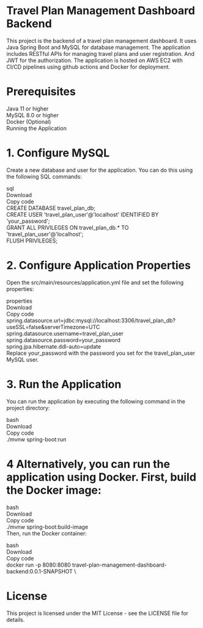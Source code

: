 # Travel Plan Management Dashboard Backend
This project is the backend of a travel plan management dashboard. It uses Java Spring Boot and MySQL for database management. The application includes RESTful APIs for managing travel plans and user registration. And JWT for the authorization. The application is hosted on AWS EC2 with CI/CD pipelines using github actions and Docker for deployment.

# Prerequisites
Java 11 or higher \
MySQL 8.0 or higher \
Docker (Optional) \
Running the Application 
# 1. Configure MySQL
Create a new database and user for the application. You can do this using the following SQL commands:

sql \
Download \
Copy code \
CREATE DATABASE travel_plan_db; \
CREATE USER 'travel_plan_user'@'localhost' IDENTIFIED BY 'your_password'; \
GRANT ALL PRIVILEGES ON travel_plan_db.* TO 'travel_plan_user'@'localhost'; \
FLUSH PRIVILEGES; 
# 2. Configure Application Properties
Open the src/main/resources/application.yml file and set the following properties:

properties \
Download \
Copy code \
spring.datasource.url=jdbc:mysql://localhost:3306/travel_plan_db?useSSL=false&serverTimezone=UTC \
spring.datasource.username=travel_plan_user \
spring.datasource.password=your_password \
spring.jpa.hibernate.ddl-auto=update \
Replace your_password with the password you set for the travel_plan_user MySQL user. 

# 3. Run the Application
You can run the application by executing the following command in the project directory:

bash \
Download \
Copy code \
./mvnw spring-boot:run 
# 4 Alternatively, you can run the application using Docker. First, build the Docker image:

bash \
Download \
Copy code \
./mvnw spring-boot:build-image \
Then, run the Docker container:

bash \
Download \
Copy code \
docker run -p 8080:8080 travel-plan-management-dashboard-backend:0.0.1-SNAPSHOT \


 # License
This project is licensed under the MIT License - see the LICENSE file for details.
